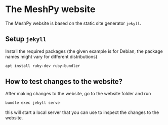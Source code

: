 # The MeshPy website

The MeshPy website is based on the static site generator `jekyll`.

## Setup `jekyll`

Install the required packages (the given example is for Debian, the package names might vary for different distributions)
```bash
apt install ruby-dev ruby-bundler
```

## How to test changes to the website?

After making changes to the website, go to the website folder and run
```bash
bundle exec jekyll serve
```
this will start a local server that you can use to inspect the changes to the website.
